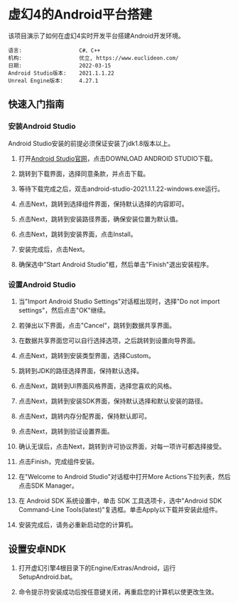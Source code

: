 # 虚幻4的Android平台搭建
该项目演示了如何在虚幻4实时开发平台搭建Android开发环境。

```
语言:                  C#、C++
机构:                  优立, https://www.euclideon.com/
日期:                  2022-03-15
Android Studio版本:    2021.1.1.22
Unreal Engine版本:     4.27.1
```

## 快速入门指南
### 安装Android Studio
Android Studio安装的前提必须保证安装了jdk1.8版本以上。
1. 打开[Android Studio官网](https://developer.android.google.cn/studio/)，点击DOWNLOAD ANDROID STUDIO下载。

2. 跳转到下载界面，选择同意条款，并点击下载。

3. 等待下载完成之后，双击android-studio-2021.1.1.22-windows.exe运行。

4. 点击Next，跳转到选择组件界面，保持默认选择的内容即可。

5. 点击Next，跳转到安装路径界面，确保安装位置为默认值。

6. 点击Next，跳转到安装界面，点击Install。

7. 安装完成后，点击Next。

8. 确保选中"Start Android Studio"框，然后单击"Finish"退出安装程序。

### 设置Android Studio 
1. 当"Import Android Studio Settings"对话框出现时，选择"Do not import settings"，然后点击"OK"继续。

2. 若弹出以下界面，点击"Cancel"，跳转到数据共享界面。

3. 在数据共享界面您可以自行选择选项，之后跳转到设置向导界面。

4. 点击Next，跳转到安装类型界面，选择Custom。

5. 跳转到JDK的路径选择界面，保持默认选择。

6. 点击Next，跳转到UI界面风格界面，选择您喜欢的风格。

7. 点击Next，跳转到安装SDK界面，保持默认选择和默认安装的路径。

8. 点击Next，跳转内存分配界面，保持默认即可。

9. 点击Next，跳转到验证设置界面。

10. 确认无误后，点击Next，跳转到许可协议界面，对每一项许可都选择接受。

11. 点击Finish，完成组件安装。

12. 在"Welcome to Android Studio"对话框中打开More Actions下拉列表，然后点击SDK Manager。

13. 在 Android SDK 系统设置中，单击 SDK 工具选项卡，选中"Android SDK Command-Line Tools(latest)"复选框。单击Apply以下载并安装此组件。

14. 安装完成后，请务必重新启动您的计算机。

## 设置安卓NDK
1. 打开虚幻引擎4根目录下的Engine/Extras/Android，运行SetupAndroid.bat。

2. 命令提示符安装成功后按任意键关闭，再重启您的计算机以使更改生效。
